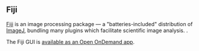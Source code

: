 ## Fiji

[Fiji](https://fiji.sc/) is an image processing package — a "batteries-included" distribution of [ImageJ](https://imagej.net/), bundling many plugins which facilitate scientific image analysis. .

The Fiji GUI is [available as an Open OnDemand app](https://ondemand.otago.ac.nz/pun/sys/dashboard/batch_connect/sys/ood_fiji_apptainer).


